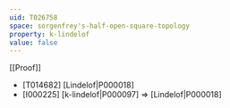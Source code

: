 ```yaml
---
uid: T026758
space: sorgenfrey's-half-open-square-topology
property: k-lindelof
value: false
---
```

[[Proof]]

* [T014682] [Lindelof|P000018]
* [I000225] [k-lindelof|P000097] => [Lindelof|P000018]


